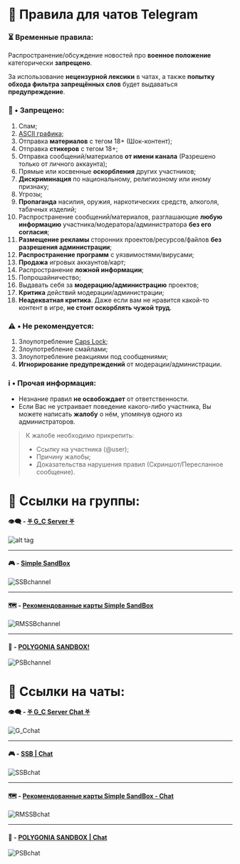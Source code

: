 # 📃 Правила для чатов Telegram

### ⏳ Временные правила:
Распространение/обсуждение новостей про **военное положение** категорически **запрещено**.

За использование **нецензурной лексики** в чатах, а также **попытку обхода фильтра запрещённых слов** будет выдаваться **предупреждение**.

### 🚫 • Запрещено:
1. Спам;
2. [ASCII графика](https://ru.m.wikipedia.org/wiki/ASCII-%D0%B3%D1%80%D0%B0%D1%84%D0%B8%D0%BA%D0%B0);
3. Отправка **материалов** с тегом 18+ (Шок-контент);
4. Отправка **стикеров** с тегом 18+;
5. Отправка сообщений/материалов **от имени канала** (Разрешено только от личного аккаунта);
6. Прямые или косвенные **оскорбления** других участников;
7. **Дискриминация** по национальному, религиозному или иному признаку;
8. Угрозы;
9. **Пропаганда** насилия, оружия, наркотических средств, алкоголя, табачных изделий;
10. Распространение сообщений/материалов, разглашающие **любую информацию** участника/модератора/администратора **без его согласия**;
11. **Размещение рекламы** сторонних проектов/ресурсов/файлов **без разрешения администрации**;
12. **Распространение программ** с уязвимостями/вирусами;
13. **Продажа** игровых аккаунтов/карт;
14. Распространение **ложной информации**;
15. Попрошайничество;
16. Выдавать себя за **модерацию/администрацию** проектов;
17. **Критика** действий модерации/администрации;
18. **Неадекватная критика**. Даже если вам не нравится какой-то контент в игре, **не стоит оскорблять чужой труд**.

### ⚠️ • Не рекомендуется:
1. Злоупотребление [Caps Lock](https://ru.wikipedia.org/wiki/Caps_Lock#:~:text=%D0%A2%D0%95%D0%9A%D0%A1%D0%A2%2C%20%D0%9D%D0%90%D0%91%D0%A0%D0%90%D0%9D%D0%9D%D0%AB%D0%99%20%D0%A1%D0%9E%20%D0%92%D0%9A%D0%9B%D0%AE%D0%A7%D0%81%D0%9D%D0%9D%D0%AB%D0%9C%20%D0%A0%D0%95%D0%96%D0%98%D0%9C%D0%9E%D0%9C%20CAPS%20LOCK);
2. Злоупотребление смайлами;
3. Злоупотребление реакциями под сообщениями;
4. **Игнорирование предупреждений** от модерации/администрации.

### ℹ️ • Прочая информация:
* Незнание правил **не освобождает** от ответственности.
* Если Вас не устраивает поведение какого-либо участника, Вы можете написать **жалобу** о нём, упомянув одного из администраторов. 
> К жалобе необходимо прикрепить: 
> * Ссылку на участника (@user); 
> * Причину жалобы; 
> * Доказательства нарушения правил (Скриншот/Пересланное сообщение).

# 📢 Ссылки на группы:
#### 👁️‍🗨️ - [⛧ G_С Server ⛧](https://t.me/Gamzee_Chert)
![alt tag](https://github.com/GamzeeChert/ChatRules/blob/main/G_Cchannel.jpg?raw=true)
- - - - -
#### 🎮 - [Simple SandBox](https://t.me/simple_sandbox)
![SSBchannel](https://github.com/GamzeeChert/ChatRules/blob/main/SSBchannel.jpg?raw=true)
- - - - -
#### 🗺 - [Рекомендованные карты Simple SandBox](https://t.me/SimpleSandBoxRecommendedMaps)
![RMSSBchannel](https://github.com/GamzeeChert/ChatRules/blob/main/RMSSBchannel.jpg?raw=true)
- - - - -
#### 👾 - [POLYGONIA SANDBOX!](https://t.me/polygonia_sandbox)
![PSBchannel](https://github.com/GamzeeChert/ChatRules/blob/main/PSBchannel.jpg?raw=true)

# 🔗 Ссылки на чаты:
#### 👁️‍🗨️ - [⛧ G_C Server Chat ⛧](https://t.me/+WA4ubIKzWSsxOWRi)
![G_Cchat](https://github.com/GamzeeChert/ChatRules/blob/main/G_Cchat.jpg?raw=true)
- - - - -
#### 🎮 - [SSB | Chat](https://t.me/SimpleSandBox2Chat)
![SSBchat](https://github.com/GamzeeChert/ChatRules/blob/main/SSBchat.jpg?raw=true)
- - - - -
#### 🗺 - [Рекомендованные карты Simple SandBox - Chat](https://t.me/SimpleSandBoxRecommendedMapsChat)
![RMSSBchat](https://github.com/GamzeeChert/ChatRules/blob/main/RMSSBchat.jpg?raw=true)
- - - - -
#### 👾 - [POLYGONIA SANDBOX | Chat](https://t.me/polygonia_sandbox_chat)
![PSBchat](https://github.com/GamzeeChert/ChatRules/blob/main/PSBchat.jpg?raw=true)
